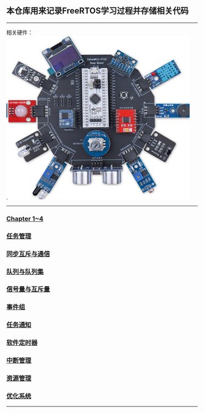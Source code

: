## 本仓库用来记录FreeRTOS学习过程并存储相关代码
---
相关硬件：    
![DShanMCU-F103开发板](./doc/fig/01_dshanmuc-f103.png)


---
###  [Chapter 1~4](./doc/Chapter1-4.md)
###  [任务管理](./doc/Chapter5.md)  
###  [同步互斥与通信](./doc/Chapter6.md)
###  [队列与队列集](./doc/Chapter8.md)
###  [信号量与互斥量](./doc/Chapter9.md)
###  [事件组](./doc/Chapter10.md)
###  [任务通知](./doc/Chapter11.md)
###  [软件定时器](./doc/Chapter12.md)
###  [中断管理](./doc/Chapter13.md)
###  [资源管理](./doc/Chapter14.md)
###  [优化系统](./doc/Chapter15.md)
---
